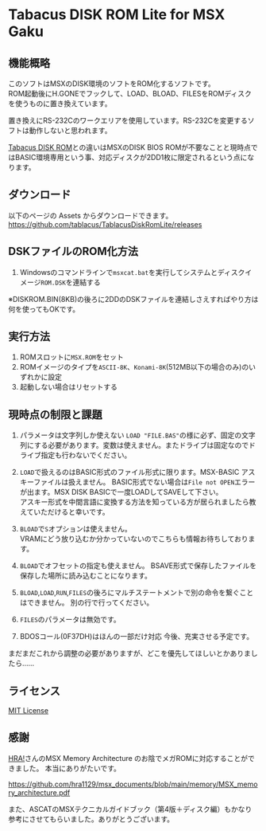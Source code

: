 
# Tabacus DISK ROM Lite for MSX Gaku

## 機能概略

このソフトはMSXのDISK環境のソフトをROM化するソフトです。  
ROM起動後にH.GONEでフックして、LOAD、BLOAD、FILESをROMディスクを使うものに置き換えています。  

置き換えにRS-232Cのワークエリアを使用しています。RS-232Cを変更するソフトは動作しないと思われます。

[Tabacus DISK ROM](https://github.com/tablacus/TablacusDiskRom)との違いはMSXのDISK BIOS ROMが不要なことと現時点ではBASIC環境専用という事、対応ディスクが2DD1枚に限定されるという点になります。


## ダウンロード

以下のページの Assets からダウンロードできます。  
https://github.com/tablacus/TablacusDiskRomLite/releases

## DSKファイルのROM化方法

1. Windowsのコマンドラインで`msxcat.bat`を実行してシステムとディスクイメージ`ROM.DSK`を連結する

※DISKROM.BIN(8KB)の後ろに2DDのDSKファイルを連結しさえすればやり方は何を使ってもOKです。

## 実行方法

1. ROMスロットに`MSX.ROM`をセット
2. ROMイメージのタイプを`ASCII-8K`、`Konami-8K`(512MB以下の場合のみ)のいずれかに設定
3. 起動しない場合はリセットする


## 現時点の制限と課題

1. パラメータは文字列しか使えない
`LOAD "FILE.BAS"`の様に必ず、固定の文字列にする必要があります。変数は使えません。またドライブは固定なのでドライブ指定も行わないでください。

2. `LOAD`で扱えるのはBASIC形式のファイル形式に限ります。MSX-BASIC アスキーファイルは扱えません。
BASIC形式でない場合は`File not OPEN`エラーが出ます。MSX DISK BASICで一度LOADしてSAVEして下さい。  
アスキー形式を中間言語に変換する方法を知っている方が居られましたら教えていただけると幸いです。

3. `BLOAD`で`S`オプションは使えません。  
VRAMにどう放り込むか分かっていないのでこちらも情報お待ちしております。

4. `BLOAD`でオフセットの指定も使えません。
BSAVE形式で保存したファイルを保存した場所に読み込むことになります。

5. `BLOAD`,`LOAD`,`RUN`,`FILES`の後ろにマルチステートメントで別の命令を繋ぐことはできません。
別の行で行ってください。

6. `FILES`のパラメータは無効です。

7. BDOSコール(0F37DH)はほんの一部だけ対応
今後、充実させる予定です。

まだまだこれから調整の必要がありますが、どこを優先してほしいとかありましたら……

## ライセンス

[MIT License](https://github.com/tablacus/TablacusDiskRomLite/blob/main/LICENSE)

## 感謝

[HRA!](https://twitter.com/thara1129)さんのMSX Memory Architecture のお陰でメガROMに対応することができました。
本当にありがたいです。

https://github.com/hra1129/msx_documents/blob/main/memory/MSX_memory_architecture.pdf

また、ASCATのMSXテクニカルガイドブック（第4版＋ディスク編）もかなり参考にさせてもらいました。ありがとうございます。